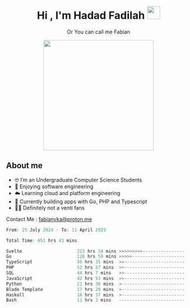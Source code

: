 <h1 align="center">Hi , I'm Hadad Fadilah  <img src="https://media.giphy.com/media/hvRJCLFzcasrR4ia7z/giphy.gif" width="35" ></h1>
<p align="center"><span>Or You can call me <span style="font: bold">Fabian</span></p>
<p align="center">
<img src="https://media.tenor.com/78dNivDemDAAAAAi/speech-bubble-venti.gif" width="300"/>    
</p>

##  About me
- 🤓 I’m an Undergraduate Computer Science Students
- 🍰 Enjoying software engineering
- ☁️ Learning cloud and platform engineering
- 🧰 Currently building apps with Go, PHP and Typescript 
- 🏃‍♂️ Definitely not a venti fans

Contact Me : fabianvka@proton.me

<!--START_SECTION:waka-->

```go
From: 25 July 2024 - To: 11 April 2025

Total Time: 651 hrs 43 mins

Svelte                     223 hrs 34 mins >>>>>>>>>----------------   34.00 %
Go                         126 hrs 59 mins >>>>>--------------------   19.31 %
TypeScript                 56 hrs 35 mins  >>-----------------------   08.61 %
PHP                        52 hrs 57 mins  >>-----------------------   08.05 %
SQL                        44 hrs 7 mins   >>-----------------------   06.71 %
JavaScript                 42 hrs 53 mins  >>-----------------------   06.52 %
Python                     21 hrs 30 mins  >------------------------   03.27 %
Blade Template             17 hrs 20 mins  >------------------------   02.64 %
Haskell                    16 hrs 37 mins  >------------------------   02.53 %
Bash                       11 hrs 2 mins   -------------------------   01.68 %
```

<!--END_SECTION:waka-->




<!--
**Fadil-Tao/Fadil-Tao** is a ✨ _special_ ✨ repository because its `README.md` (this file) appears on your GitHub profile.


